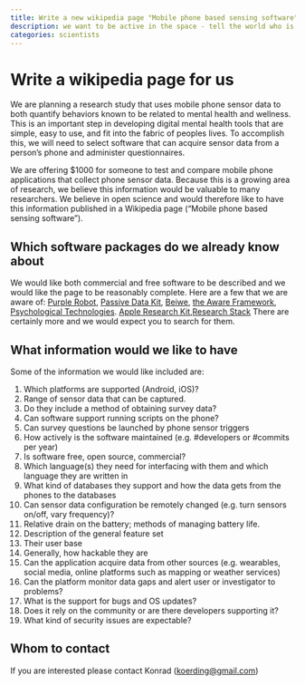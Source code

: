 ```yaml
---
title: Write a new wikipedia page "Mobile phone based sensing software" for us
description: we want to be active in the space - tell the world who is in it
categories: scientists
---
```


# Write a wikipedia page for us

We are planning a research study that uses mobile phone sensor data to both quantify behaviors
known to be related to mental health and wellness.  This is an important step in developing
digital mental health tools that are simple, easy to use, and fit into the fabric of peoples lives.
To accomplish this, we will need to select software that can acquire sensor data from a person’s phone
and administer questionnaires.

We are offering $1000 for someone to test and compare mobile phone applications that collect
phone sensor data.  Because this is a growing area of research, we believe this information
would be valuable to many researchers.  We believe in open science and would therefore like to
have this information published in a Wikipedia page (“Mobile phone based sensing software”).

## Which software packages do we already know about

We would like both commercial and free software to be described and we would like the page to be reasonably complete.  Here are a few that we are aware of: [Purple Robot](https://tech.cbits.northwestern.edu/purple-robot/), [Passive Data Kit](https://passivedatakit.org/ ), [Beiwe](https://mental.jmir.org/2016/2/e16/), [the Aware Framework](http://www.awareframework.com/), [Psychological Technologies](http://www.psyt.co.uk/). [Apple Research Kit](http://www.mobihealthnews.com/content/researchkit-steps-av-features-adds-new-testing-abilities?mkt_tok=eyJpIjoiTURFM1l6Y3lOVGN5WlRFeSIsInQiOiJMM2ZveW1RSFpyXC9KNUNpT1dmbzJtd2F3cUtFbW4wSkQ4VmVhY2lIb3ZmaHJzdnFjZ1JRQW1rM1kyWUxjd1RSd2ttc3dwRUxIRGxqYUNcL3ZZcDJ0YXJXT1wvaFBtckI2R29PNlVUbU9DaDFPcU51cmZyN2ZtUHY0M0tTV3lXR2dLYiJ9),[Research Stack](http://researchstack.org/) There are certainly more and we would expect you to search for them.

## What information would we like to have

Some of the information we would like included are:

1.	Which platforms are supported (Android, iOS)?
2.	Range of sensor data that can be captured.
3.	Do they include a method of obtaining survey data?
4.	Can software support running scripts on the phone?
5.	Can survey questions be launched by phone sensor triggers
6.	How actively is the software maintained (e.g. #developers or #commits per year)
7.	Is software free, open source, commercial?
8.	Which language(s) they need for interfacing with them and which language they are written in
9.	What kind of databases they support and how the data gets from the phones to the databases
10.	Can sensor data configuration be remotely changed (e.g. turn sensors on/off, vary frequency)?
11.	Relative drain on the battery; methods of managing battery life.
12.	Description of the general feature set
13.	Their user base
14.	Generally, how hackable they are
15. Can the application acquire data from other sources (e.g. wearables, social media, online platforms such as mapping or weather services)
16. Can the platform monitor data gaps and alert user or investigator to problems?
17. What is the support for bugs and OS updates?
18. Does it rely on the community or are there developers supporting it?
19. What kind of security issues are expectable?

## Whom to contact

If you are interested please contact Konrad (koerding@gmail.com)

